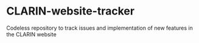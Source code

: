 # CLARIN-website-tracker
Codeless repository to track issues and implementation of new features in the CLARIN website
